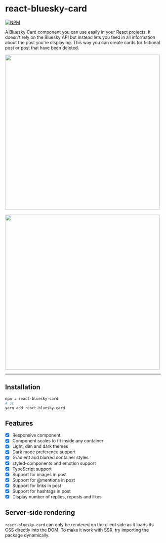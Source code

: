 # react-bluesky-card

[![NPM](https://img.shields.io/npm/v/react-bluesky-card.svg)](https://www.npmjs.com/package/react-bluesky-card)

A Bluesky Card component you can use easily in your React projects. It doesn't rely on the Bluesky API but instead lets you feed in all information about the post you're displaying. This way you can create cards for fictional post or post that have been deleted.

<img src="https://github.com/user-attachments/assets/2f28ef03-d31f-48d7-aad0-40cb4c4315d7" width="500">
<br>
<br>
<img src="https://github.com/user-attachments/assets/c2b1343e-3439-42ab-8ae0-e80ddb35cb0b" width="500">


---

## Installation

```bash
npm i react-bluesky-card
# or
yarn add react-bluesky-card
```

## Features

- [x] Responsive component
- [x] Component scales to fit inside any container
- [x] Light, dim and dark themes
- [x] Dark mode preference support
- [x] Gradient and blurred container styles
- [x] styled-components and emotion support
- [x] TypeScript support
- [x] Support for images in post
- [x] Support for @mentions in post
- [x] Support for links in post
- [x] Support for hashtags in post
- [x] Display number of replies, reposts and likes

## Server-side rendering

`react-bluesky-card` can only be rendered on the client side as it loads its CSS directly into the DOM.
To make it work with SSR, try importing the package dynamically.
